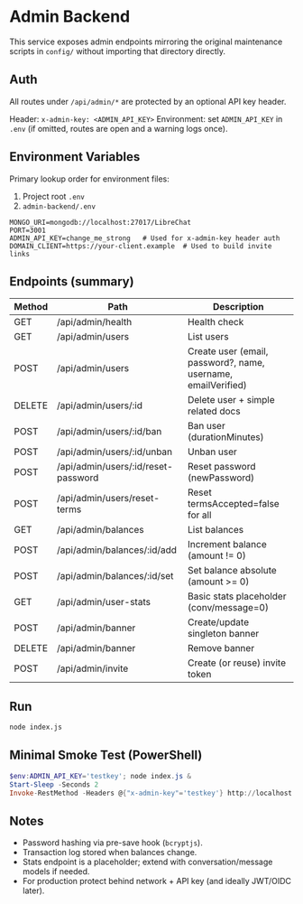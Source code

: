 # Admin Backend

This service exposes admin endpoints mirroring the original maintenance scripts in `config/` without importing that directory directly.

## Auth
All routes under `/api/admin/*` are protected by an optional API key header.

Header: `x-admin-key: <ADMIN_API_KEY>`
Environment: set `ADMIN_API_KEY` in `.env` (if omitted, routes are open and a warning logs once).

## Environment Variables
Primary lookup order for environment files:
1. Project root `.env`
2. `admin-backend/.env`

```
MONGO_URI=mongodb://localhost:27017/LibreChat
PORT=3001
ADMIN_API_KEY=change_me_strong   # Used for x-admin-key header auth
DOMAIN_CLIENT=https://your-client.example  # Used to build invite links
```

## Endpoints (summary)
Method | Path | Description
------ | ---- | -----------
GET | /api/admin/health | Health check
GET | /api/admin/users | List users
POST | /api/admin/users | Create user (email, password?, name, username, emailVerified)
DELETE | /api/admin/users/:id | Delete user + simple related docs
POST | /api/admin/users/:id/ban | Ban user (durationMinutes)
POST | /api/admin/users/:id/unban | Unban user
POST | /api/admin/users/:id/reset-password | Reset password (newPassword)
POST | /api/admin/users/reset-terms | Reset termsAccepted=false for all
GET | /api/admin/balances | List balances
POST | /api/admin/balances/:id/add | Increment balance (amount != 0)
POST | /api/admin/balances/:id/set | Set balance absolute (amount >= 0)
GET | /api/admin/user-stats | Basic stats placeholder (conv/message=0)
POST | /api/admin/banner | Create/update singleton banner
DELETE | /api/admin/banner | Remove banner
POST | /api/admin/invite | Create (or reuse) invite token

## Run
```bash
node index.js
```

## Minimal Smoke Test (PowerShell)
```powershell
$env:ADMIN_API_KEY='testkey'; node index.js &
Start-Sleep -Seconds 2
Invoke-RestMethod -Headers @{"x-admin-key"='testkey'} http://localhost:3001/api/admin/health
```

## Notes
- Password hashing via pre-save hook (`bcryptjs`).
- Transaction log stored when balances change.
- Stats endpoint is a placeholder; extend with conversation/message models if needed.
- For production protect behind network + API key (and ideally JWT/OIDC later).
